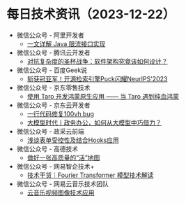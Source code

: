 # 每日技术资讯（2023-12-22）

- 微信公众号 - 阿里开发者
  - [一文详解 Java 限流接口实现](https://mp.weixin.qq.com/s?__biz=MzIzOTU0NTQ0MA==&mid=2247536323&idx=1&sn=97bab1e970ecd4bcbff223cfe7fed54d)
- 微信公众号 - 腾讯云开发者
  - [对抗复杂度的圣杯战争：软件架构究竟该如何设计？](https://mp.weixin.qq.com/s?__biz=MzI2NDU4OTExOQ==&mid=2247665185&idx=1&sn=9ded60ba147bbbe972375bbfcfd141c0)
- 微信公众号 - 百度Geek说
  - [斩获冠亚军！开源检索引擎Puck闪耀NeurIPS'2023](https://mp.weixin.qq.com/s?__biz=Mzg5MjU0NTI5OQ==&mid=2247575436&idx=1&sn=c3cd8722b70a6e6eefdccd70846bffc8)
- 微信公众号 - 京东零售技术
  - [使用 Taro 开发鸿蒙原生应用 —— 当 Taro 遇到纯血鸿蒙](https://mp.weixin.qq.com/s?__biz=MzUyMDAxMjQ3Ng==&mid=2247504374&idx=1&sn=4a4cc0550fc58aee9a153b2c1c5aed2e)
- 微信公众号 - 京东云开发者
  - [一行代码修复100vh bug](https://mp.weixin.qq.com/s?__biz=MzU1OTgxMTg2Nw==&mid=2247508085&idx=1&sn=499fbe94484441fe6488025b5fcbfdbb)
  - [大模型时代丨政务办公，如何从大模型中巧借力？](https://mp.weixin.qq.com/s?__biz=MzU1OTgxMTg2Nw==&mid=2247508085&idx=2&sn=2651b4091fb08be38783adfde290a6c1)
- 微信公众号 - 政采云前端
  - [浅谈表单受控性及结合Hooks应用](https://mp.weixin.qq.com/s?__biz=Mzg3NTcwMTUzNA==&mid=2247494549&idx=1&sn=1f2012515b6c856a5fb1901e74812adf)
- 微信公众号 - 高德技术
  - [做好一张高质量的“活”地图](https://mp.weixin.qq.com/s?__biz=Mzg4MzIwMDM5Ng==&mid=2247487990&idx=1&sn=fe4692aece7df9e1fcd07753a43cec70)
- 微信公众号 - 网易智企技术+
  - [技术干货｜Fourier Transformer 模型技术解读](https://mp.weixin.qq.com/s?__biz=MzI1NTMwNDg3MQ==&mid=2247494860&idx=1&sn=ec07ba53d556ef429461bef400c52b75)
- 微信公众号 - 网易云音乐技术团队
  - [云音乐视频图像技术应用](https://mp.weixin.qq.com/s?__biz=MzI1NTg3NzcwNQ==&mid=2247489958&idx=1&sn=9907fa53668754be435071b1008dc554)
